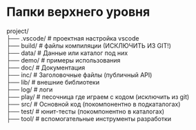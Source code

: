 # Папки верхнего уровня
project/  
├── .vscode/         # проектная настройка vscode  
├── build/           # файлы компиляции (ИСКЛЮЧИТЬ ИЗ GIT!)  
├── data/            # Данные или каталог под них  
├── demo/            # примеры использования  
├── doc/             # Документация  
├── inc/             # Заголовочные файлы (публичный API)  
├── lib/             # внешние библиотеки  
├── log/             # логи  
├── play/            # песочница где играем с кодом (исключить из git)  
├── src/             # Основной код (покомпонентно в подкаталогах)  
├── test/            # юнит-тесты (покомпонентно в каталогах)  
├── tool/            # вспомогательные инструменты разработки
